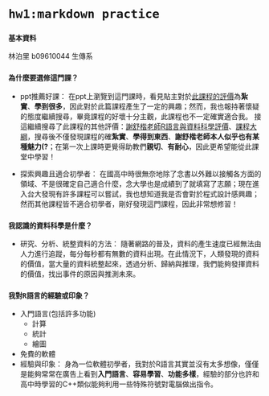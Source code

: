# `hw1:markdown practice`

### `基本資料` 
林泊里 b09610044 生傳系

### `為什麼要選修這門課？`
- ppt推薦好課：
在ppt上瀏覽到這門課時，看見貼主對於[此課程的評價](https://www.ptt.cc/bbs/NTUcourse/M.1584984093.A.A93.html)為**紮實**、**學到很多**，因此對於此篇課程產生了一定的興趣；然而，我也報持著懷疑的態度繼續搜尋，畢竟課程的好壞十分主觀，此課程也不一定確實適合我。
接這繼續搜尋了此課程的其他評價：[謝舒楷老師R語言與資料科學評價](https://www.ptt.cc/bbs/NTUcourse/M.1565370698.A.BFF.html)、[課程大綱](https://nol.ntu.edu.tw/nol/coursesearch/print_table.php?course_id=142%20U0860&class=&dpt_code=0000&ser_no=71287&semester=109-2&lang=CH)，搜尋後不僅發現課程的確**紮實**、**學得到東西**、**謝舒楷老師本人似乎也有某種魅力(?**；在第一次上課時更覺得助教們**親切**、**有耐心**，因此更希望能從此課堂中學習！

- 探索興趣且適合初學者：
在國高中時很無奈地除了念書以外難以接觸各方面的領域、不是很確定自己適合什麼，念大學也是成績到了就填寫了志願；現在進入台大發現有許多課程可以嘗試，我也想知道我是否會對於程式設計感興趣；然而其他課程皆不適合初學者，剛好發現這門課程，因此非常想修習！

### `我認識的資料科學是什麼？`

- 研究、分析、統整資料的方法：
隨著網路的普及，資料的產生速度已經無法由人力進行追蹤，每分每秒都有無數的資料出現。在此情況下，人類發現的資料的價值，當大量的資料統整起來，透過分析、歸納與推理，我們能夠發揮資料的價值，找出事件的原因與推測未來。

### `我對R語言的經驗或印象？`

- 入門語言(包括許多功能)
  - 計算
  - 統計
  - 繪圖
- 免費的軟體
- 經驗與印象：
身為一位軟體初學者，我對於R語言其實並沒有太多想像，僅僅是能夠常常在廣告上看到**入門語言**、**容易學習**、**功能多樣**，經驗的部分也許和高中時學習的C++類似能夠利用一些特殊符號對電腦做出指令。
  


